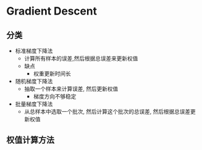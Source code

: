 # Gradient Descent

## 分类
+ 标准梯度下降法
	+ 计算所有样本的误差,然后根据总误差来更新权值
	+ 缺点
		+ 权重更新时间长
+ 随机梯度下降法
	+ 抽取一个样本来计算误差, 然后更新权值
		+ 梯度方向不够稳定
+ 批量梯度下降法
	+ 从总样本中选取一个批次, 然后计算这个批次的总误差, 然后根据总误差更新权值

## 权值计算方法
